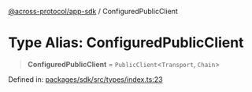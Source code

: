 [@across-protocol/app-sdk](../README.md) / ConfiguredPublicClient

# Type Alias: ConfiguredPublicClient

> **ConfiguredPublicClient** = `PublicClient`\<`Transport`, `Chain`\>

Defined in: [packages/sdk/src/types/index.ts:23](https://github.com/across-protocol/toolkit/blob/6b29eb5487c0ac0b498f1f420b1793303bd8b70a/packages/sdk/src/types/index.ts#L23)
